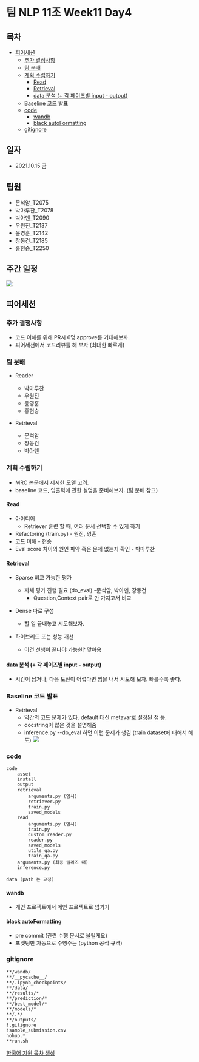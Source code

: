 # 팀 NLP 11조 Week11 Day4

## 목차


- [피어세션](#피어세션)
	- [추가 결정사항](#추가-결정사항)
	- [팀 분배](#팀-분배)
	- [계획 수립하기](#계획-수립하기)
		- [Read](#read)
		- [Retrieval](#retrieval)
		- [data 분석 (+ 각 페이즈별 input - output)](#data-분석--각-페이즈별-input---output)
	- [Baseline 코드 발표](#baseline-코드-발표)
	- [code](#code)
		- [wandb](#wandb)
		- [black autoFormatting](#black-autoformatting)
	- [gitignore](#gitignore)

## 일자
- 2021.10.15 금

## 팀원
- 문석암_T2075
- 박마루찬_T2078
- 박아멘_T2090
- 우원진_T2137
- 윤영훈_T2142
- 장동건_T2185
- 홍현승_T2250

## 주간 일정
![](https://i.imgur.com/eOAapYi.png)


## 피어세션
### 추가 결정사항
- 코드 이해를 위해 PR시 6명 approve를 기대해보자.
- 피어세션에서 코드리뷰를 해 보자 (최대한 빠르게)

### 팀 분배
- Reader
    - 박마루찬
    - 우원진
    - 윤영훈
    - 홍현승
    
- Retrieval 
    - 문석암
    - 장동건
    - 박아멘
    
### 계획 수립하기
- MRC 논문에서 제시한 모델 고려.
- baseline 코드, 입출력에 관한 설명을 준비해보자. (팀 분배 참고)

#### Read
- 아이디어
    - Retriever 훈련 할 때, 여러 문서 선택할 수 있게 하기
- Refactoring (train.py) - 원진, 영훈
- 코드 이해  - 현승
- Eval score 차이의 원인 파악 혹은 문제 없는지 확인 - 박마루찬

#### Retrieval
- Sparse 비교 가능한 평가
    - 자체 평가 진행 필요 (do_eval) -문석암, 박아멘, 장동건
        - Question,Context pair로 만 가지고서 비교

- Dense 따로 구성
    - 할 일 끝내놓고 시도해보자.
- 하이브리드 또는 성능 개선
    - 이건 선행이 끝나야 가능한? 맞아용 

#### data 분석 (+ 각 페이즈별 input - output)
- 시간이 남거나, 다음 도전이 어렵다면 짬을 내서 시도해 보자. 빠를수록 좋다.


### Baseline 코드 발표
- Retrieval 
    - 약간의 코드 문제가 있다. default 대신 metavar로 설정된 점 등.
    - docstring이 많은 것을 설명해줌
    - inference.py --do_eval 하면 이런 문제가 생김 (train dataset에 대해서 해도)
    ![](https://i.imgur.com/qAxGFix.png)


### code
```
code
    asset
    install
    output
    retrieval
        arguments.py (임시)
        retriever.py
        train.py
        saved_models
    read
        arguments.py (임시)
        train.py
        custom_reader.py
        reader.py
        saved_models
        utils_qa.py
        train_qa.py
    arguments.py (최종 릴리즈 때)
    inference.py    

data (path 는 고정)

```
#### wandb
- 개인 프로젝트에서 메인 프로젝트로 넘기기


#### black autoFormatting
- pre commit (관련 수행 문서로 올릴게요)
- 포맷팅만 자동으로 수행주는 (python 공식 규격)

### gitignore

```
**/wandb/
**/__pycache__/
**/.ipynb_checkpoints/
**/data/
**/results/*
**/prediction/*
**/best_model/*
**/models/*
**/.*/
**/outputs/
!.gitignore
!sample_submission.csv
nohup.*
**run.sh
```


[한국어 지원 목차 생성](https://magnetikonline.github.io/markdown-toc-generate/)


